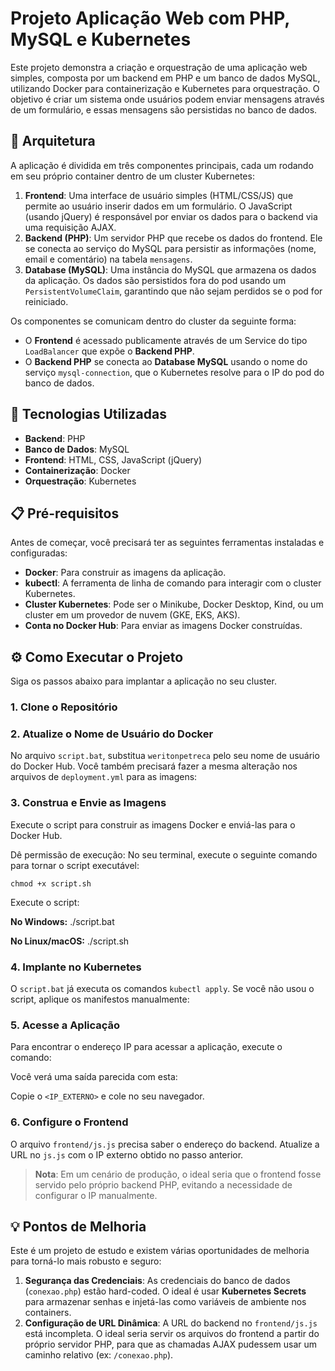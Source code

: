 # Projeto Aplicação Web com PHP, MySQL e Kubernetes

Este projeto demonstra a criação e orquestração de uma aplicação web simples, composta por um backend em PHP e um banco de dados MySQL, utilizando Docker para containerização e Kubernetes para orquestração. O objetivo é criar um sistema onde usuários podem enviar mensagens através de um formulário, e essas mensagens são persistidas no banco de dados.

## 📝 Arquitetura

A aplicação é dividida em três componentes principais, cada um rodando em seu próprio container dentro de um cluster Kubernetes:

1.  **Frontend**: Uma interface de usuário simples (HTML/CSS/JS) que permite ao usuário inserir dados em um formulário. O JavaScript (usando jQuery) é responsável por enviar os dados para o backend via uma requisição AJAX.
2.  **Backend (PHP)**: Um servidor PHP que recebe os dados do frontend. Ele se conecta ao serviço do MySQL para persistir as informações (nome, email e comentário) na tabela `mensagens`.
3.  **Database (MySQL)**: Uma instância do MySQL que armazena os dados da aplicação. Os dados são persistidos fora do pod usando um `PersistentVolumeClaim`, garantindo que não sejam perdidos se o pod for reiniciado.

Os componentes se comunicam dentro do cluster da seguinte forma:
*   O **Frontend** é acessado publicamente através de um Service do tipo `LoadBalancer` que expõe o **Backend PHP**.
*   O **Backend PHP** se conecta ao **Database MySQL** usando o nome do serviço `mysql-connection`, que o Kubernetes resolve para o IP do pod do banco de dados.



## 🚀 Tecnologias Utilizadas

*   **Backend**: PHP
*   **Banco de Dados**: MySQL
*   **Frontend**: HTML, CSS, JavaScript (jQuery)
*   **Containerização**: Docker
*   **Orquestração**: Kubernetes

## 📋 Pré-requisitos

Antes de começar, você precisará ter as seguintes ferramentas instaladas e configuradas:

*   **Docker**: Para construir as imagens da aplicação.
*   **kubectl**: A ferramenta de linha de comando para interagir com o cluster Kubernetes.
*   **Cluster Kubernetes**: Pode ser o Minikube, Docker Desktop, Kind, ou um cluster em um provedor de nuvem (GKE, EKS, AKS).
*   **Conta no Docker Hub**: Para enviar as imagens Docker construídas.

## ⚙️ Como Executar o Projeto

Siga os passos abaixo para implantar a aplicação no seu cluster.

### 1. Clone o Repositório

### 2. Atualize o Nome de Usuário do Docker

No arquivo `script.bat`, substitua `weritonpetreca` pelo seu nome de usuário do Docker Hub.
Você também precisará fazer a mesma alteração nos arquivos de `deployment.yml` para as imagens:

### 3. Construa e Envie as Imagens

Execute o script para construir as imagens Docker e enviá-las para o Docker Hub.

Dê permissão de execução: No seu terminal, execute o seguinte comando para tornar o script executável:

    chmod +x script.sh
    
Execute o script:

**No Windows:** ./script.bat

**No Linux/macOS:** ./script.sh
    
### 4. Implante no Kubernetes

O `script.bat` já executa os comandos `kubectl apply`. Se você não usou o script, aplique os manifestos manualmente:

### 5. Acesse a Aplicação

Para encontrar o endereço IP para acessar a aplicação, execute o comando:

Você verá uma saída parecida com esta:

Copie o `<IP_EXTERNO>` e cole no seu navegador.

### 6. Configure o Frontend

O arquivo `frontend/js.js` precisa saber o endereço do backend. Atualize a URL no `js.js` com o IP externo obtido no passo anterior.
> **Nota**: Em um cenário de produção, o ideal seria que o frontend fosse servido pelo próprio backend PHP, evitando a necessidade de configurar o IP manualmente.

## 💡 Pontos de Melhoria

Este é um projeto de estudo e existem várias oportunidades de melhoria para torná-lo mais robusto e seguro:

1.  **Segurança das Credenciais**: As credenciais do banco de dados (`conexao.php`) estão hard-coded. O ideal é usar **Kubernetes Secrets** para armazenar senhas e injetá-las como variáveis de ambiente nos containers.
2.  **Configuração de URL Dinâmica**: A URL do backend no `frontend/js.js` está incompleta. O ideal seria servir os arquivos do frontend a partir do próprio servidor PHP, para que as chamadas AJAX pudessem usar um caminho relativo (ex: `/conexao.php`).
